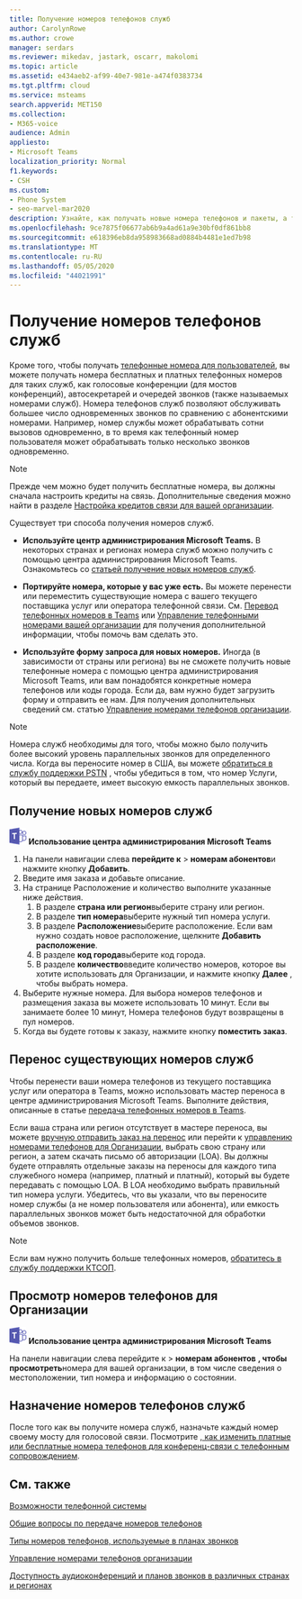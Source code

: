 ```yaml
---
title: Получение номеров телефонов служб
author: CarolynRowe
ms.author: crowe
manager: serdars
ms.reviewer: mikedav, jastark, oscarr, makolomi
ms.topic: article
ms.assetid: e434aeb2-af99-40e7-981e-a474f0383734
ms.tgt.pltfrm: cloud
ms.service: msteams
search.appverid: MET150
ms.collection:
- M365-voice
audience: Admin
appliesto:
- Microsoft Teams
localization_priority: Normal
f1.keywords:
- CSH
ms.custom:
- Phone System
- seo-marvel-mar2020
description: Узнайте, как получать новые номера телефонов и пакеты, а также переносить существующие номера для голосовой конференции, автосекретарей и очередей звонков (номера услуг) для групп.
ms.openlocfilehash: 9ce7875f06677ab6b9a4ad61a9e30bf0df861bb8
ms.sourcegitcommit: e618396eb8da958983668ad0884b4481e1ed7b98
ms.translationtype: MT
ms.contentlocale: ru-RU
ms.lasthandoff: 05/05/2020
ms.locfileid: "44021991"
---
```

# <a name="getting-service-phone-numbers"></a>Получение номеров телефонов служб

Кроме того, чтобы получать [телефонные номера для пользователей](/microsoftteams/getting-phone-numbers-for-your-users), вы можете получать номера бесплатных и платных телефонных номеров для таких служб, как голосовые конференции (для мостов конференций), автосекретарей и очередей звонков (также называемых номерами служб). Номера телефонов служб позволяют обслуживать большее число одновременных звонков по сравнению с абонентскими номерами. Например, номер службы может обрабатывать сотни вызовов одновременно, в то время как телефонный номер пользователя может обрабатывать только несколько звонков одновременно.
  
> [!NOTE]
> Прежде чем можно будет получить бесплатные номера, вы должны сначала настроить кредиты на связь. Дополнительные сведения можно найти в разделе [Настройка кредитов связи для вашей организации](/microsoftteams/set-up-communications-credits-for-your-organization).
  
Существует три способа получения номеров служб.
  
- **Используйте центр администрирования Microsoft Teams.** В некоторых странах и регионах номера служб можно получить с помощью центра администрирования Microsoft Teams. Ознакомьтесь со [статьей получение новых номеров служб](#get-new-service-numbers).

- **Портируйте номера, которые у вас уже есть.** Вы можете перенести или переместить существующие номера с вашего текущего поставщика услуг или оператора телефонной связи. См. [Перевод телефонных номеров в Teams](/microsoftteams/phone-number-calling-plans/transfer-phone-numbers-to-teams) или [Управление телефонными номерами вашей организации](/microsoftteams/manage-phone-numbers-for-your-organization) для получения дополнительной информации, чтобы помочь вам сделать это.  
  
- **Используйте форму запроса для новых номеров.** Иногда (в зависимости от страны или региона) вы не сможете получить новые телефонные номера с помощью центра администрирования Microsoft Teams, или вам понадобятся конкретные номера телефонов или коды города. Если да, вам нужно будет загрузить форму и отправить ее нам. Для получения дополнительных сведений см. статью [Управление номерами телефонов организации](/microsoftteams/manage-phone-numbers-for-your-organization).
  
> [!NOTE]
> Номера служб необходимы для того, чтобы можно было получить более высокий уровень параллельных звонков для определенного числа. Когда вы переносите номер в США, вы можете [обратиться в службу поддержки PSTN](manage-phone-numbers-for-your-organization/contact-pstn-service-desk.md) , чтобы убедиться в том, что номер Услуги, который вы передаете, имеет высокую емкость параллельных звонков.
  
## <a name="get-new-service-numbers"></a>Получение новых номеров служб

![Значок с логотипом Microsoft Teams](media/teams-logo-30x30.png) **Использование центра администрирования Microsoft Teams**

1. На панели навигации слева **перейдите к** > **номерам абонентов**и нажмите кнопку **Добавить**.
2. Введите имя заказа и добавьте описание.
3. На странице Расположение и количество выполните указанные ниже действия.
    1. В разделе **страна или регион**выберите страну или регион.
    1. В разделе **тип номера**выберите нужный тип номера услуги.
    1. В разделе **Расположение**выберите расположение. Если вам нужно создать новое расположение, щелкните **Добавить расположение**.
    1. В разделе **код города**выберите код города. 
    2. В разделе **количество**введите количество номеров, которое вы хотите использовать для Организации, и нажмите кнопку **Далее** , чтобы выбрать номера.
4. Выберите нужные номера. Для выбора номеров телефонов и размещения заказа вы можете использовать 10 минут. Если вы занимаете более 10 минут, Номера телефонов будут возвращены в пул номеров.
5. Когда вы будете готовы к заказу, нажмите кнопку **поместить заказ**.

## <a name="port-or-transfer-existing-service-numbers"></a>Перенос существующих номеров служб

Чтобы перенести ваши номера телефонов из текущего поставщика услуг или оператора в Teams, можно использовать мастер переноса в центре администрирования Microsoft Teams. Выполните действия, описанные в статье [передача телефонных номеров в Teams](/microsoftteams/phone-number-calling-plans/transfer-phone-numbers-to-teams).

Если ваша страна или регион отсутствует в мастере переноса, вы можете [вручную отправить заказ на перенос](phone-number-calling-plans/manually-submit-port-order.md) или перейти к [управлению номерами телефонов для Организации](manage-phone-numbers-for-your-organization/manage-phone-numbers-for-your-organization.md), выбрать свою страну или регион, а затем скачать письмо об авторизации (LOA). Вы должны будете отправлять отдельные заказы на переносы для каждого типа служебного номера (например, платный и платный), который вы будете передавать с помощью LOA. В LOA необходимо выбрать правильный тип номера услуги. Убедитесь, что вы указали, что вы переносите номер службы (а не номер пользователя или абонента), или емкость параллельных звонков может быть недостаточной для обработки объемов звонков.  

> [!NOTE]
> Если вам нужно получить больше телефонных номеров, [обратитесь в службу поддержки КТСОП](manage-phone-numbers-for-your-organization/contact-pstn-service-desk.md).

## <a name="view-the-phone-numbers-for-your-organization"></a>Просмотр номеров телефонов для Организации

![Значок с логотипом Microsoft Teams](media/teams-logo-30x30.png) **Использование центра администрирования Microsoft Teams** 

На панели навигации слева перейдите к > **номерам абонентов** **, чтобы просмотреть**номера для вашей организации, в том числе сведения о местоположении, тип номера и информацию о состоянии.

## <a name="assign-service-phone-numbers"></a>Назначение номеров телефонов служб

После того как вы получите номера служб, назначьте каждый номер своему мосту для голосовой связи. Посмотрите [, как изменить платные или бесплатные номера телефонов для конференц-связи с телефонным сопровождением](/MicrosoftTeams/change-the-phone-numbers-on-your-audio-conferencing-bridge).

## <a name="related-topics"></a>См. также

[Возможности телефонной системы](/MicrosoftTeams/here-s-what-you-get-with-phone-system)

[Общие вопросы по передаче номеров телефонов](/microsoftteams/transferring-phone-numbers-common-questions)

[Типы номеров телефонов, используемые в планах звонков](/microsoftteams/different-kinds-of-phone-numbers-used-for-calling-plans)

[Управление номерами телефонов организации](/microsoftteams/manage-phone-numbers-for-your-organization)

[Доступность аудиоконференций и планов звонков в различных странах и регионах](/microsoftteams/country-and-region-availability-for-audio-conferencing-and-calling-plans/country-and-region-availability-for-audio-conferencing-and-calling-plans)
